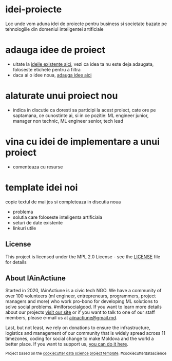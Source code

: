 # idei-proiecte
Loc unde vom aduna idei de proiecte pentru business si societate bazate pe tehnologiile din domeniul inteligentei artificiale

# adauga idee de proiect
- uitate la [ideile existente aici](https://github.com/ai-in-actiune/idei-proiecte/discussions), vezi ca idea ta nu este deja adaugata, foloseste etichete pentru a filtra
- daca ai o idee noua, [adauga idee aici ](https://github.com/ai-in-actiune/idei-proiecte/discussions/new)

# alaturate unui proiect nou
- indica in discutie ca doresti sa participi la acest proiect, cate ore pe saptamana, ce cunostinte ai, si in ce pozitie: ML engineer junior, manager non technic,  ML engineer senior, tech lead

# vina cu idei de implementare a unui proiect
- comenteaza cu resurse

# template idei noi
copie textul de mai jos si completeaza in discutia noua
- problema
- solutia care foloseste inteligenta artificiala
- seturi de date existente
- linkuri utile


## License

This project is licensed under the MPL 2.0 License - see the [LICENSE](LICENSE) file for details

## About IAinActiune

Started in 2020, IAinActiune is a civic tech NGO. We have a community of over 100 volunteers (ml engineer, entrepreneurs, programmers, project managers and more) who work pro-bono for developing ML solutions to solve social problems. #mlforsocialgood. If you want to learn more details about our projects [visit our site](https://www.iainactiune.md/) or if you want to talk to one of our staff members, please e-mail us at aiinactiune@gmail.md.

Last, but not least, we rely on donations to ensure the infrastructure, logistics and management of our community that is widely spread across 11 timezones, coding for social change to make Moldova and the world a better place. If you want to support us, [you can do it here](https://iainactiune.md/).


<p><small>Project based on the <a target="_blank" href="https://drivendata.github.io/cookiecutter-data-science/">cookiecutter data science project template</a>. #cookiecutterdatascience</small></p>
